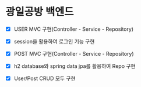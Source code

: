 # 광일공방 백엔드

- [x] USER MVC 구현(Controller - Service - Repository)
- [x] session을 활용하여 로그인 기능 구현
- [x] POST MVC 구현(Controller - Service - Repository)
- [x] h2 database와 spring data jpa를 활용하여 Repo 구현
- [x] User/Post CRUD 모두 구현

